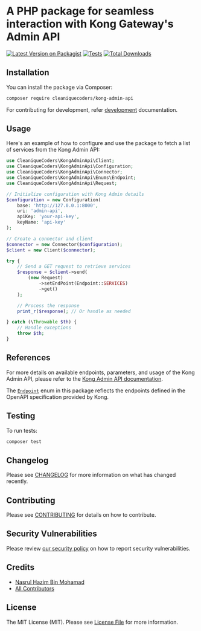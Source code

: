 # A PHP package for seamless interaction with Kong Gateway's Admin API

[![Latest Version on Packagist](https://img.shields.io/packagist/v/cleaniquecoders/kong-admin-api.svg?style=flat-square)](https://packagist.org/packages/cleaniquecoders/kong-admin-api) [![Tests](https://img.shields.io/github/actions/workflow/status/cleaniquecoders/kong-admin-api/run-tests.yml?branch=main&label=tests&style=flat-square)](https://github.com/cleaniquecoders/kong-admin-api/actions/workflows/run-tests.yml) [![Total Downloads](https://img.shields.io/packagist/dt/cleaniquecoders/kong-admin-api.svg?style=flat-square)](https://packagist.org/packages/cleaniquecoders/kong-admin-api)

## Installation

You can install the package via Composer:

```bash
composer require cleaniquecoders/kong-admin-api
```

For contributing for development, refer [development](docs/development.md) documentation.

## Usage

Here's an example of how to configure and use the package to fetch a list of services from the Kong Admin API:

```php
use CleaniqueCoders\KongAdminApi\Client;
use CleaniqueCoders\KongAdminApi\Configuration;
use CleaniqueCoders\KongAdminApi\Connector;
use CleaniqueCoders\KongAdminApi\Enums\Endpoint;
use CleaniqueCoders\KongAdminApi\Request;

// Initialize configuration with Kong Admin details
$configuration = new Configuration(
    base: 'http://127.0.0.1:8000',
    uri: 'admin-api',
    apiKey: 'your-api-key',
    keyName: 'api-key'
);

// Create a connector and client
$connector = new Connector($configuration);
$client = new Client($connector);

try {
    // Send a GET request to retrieve services
    $response = $client->send(
        (new Request)
            ->setEndPoint(Endpoint::SERVICES)
            ->get()
    );

    // Process the response
    print_r($response); // Or handle as needed

} catch (\Throwable $th) {
    // Handle exceptions
    throw $th;
}
```

## References

For more details on available endpoints, parameters, and usage of the Kong Admin API, please refer to the [Kong Admin API documentation](https://docs.konghq.com/gateway/latest/admin-api/).

The [`Endpoint`](src/Enums/Endpoint.php) enum in this package reflects the endpoints defined in the OpenAPI specification provided by Kong.

## Testing

To run tests:

```bash
composer test
```

## Changelog

Please see [CHANGELOG](CHANGELOG.md) for more information on what has changed recently.

## Contributing

Please see [CONTRIBUTING](CONTRIBUTING.md) for details on how to contribute.

## Security Vulnerabilities

Please review [our security policy](../../security/policy) on how to report security vulnerabilities.

## Credits

- [Nasrul Hazim Bin Mohamad](https://github.com/nasrulhazim)
- [All Contributors](../../contributors)

## License

The MIT License (MIT). Please see [License File](LICENSE.md) for more information.
